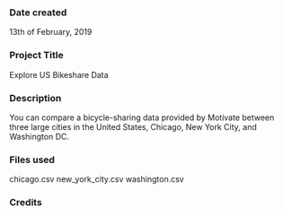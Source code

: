 ### Date created
13th of February, 2019

### Project Title
Explore US Bikeshare Data

### Description
You can compare a bicycle-sharing data provided by Motivate between three large cities in the United States, Chicago, New York City, and Washington DC.

### Files used
chicago.csv
new_york_city.csv
washington.csv

### Credits

